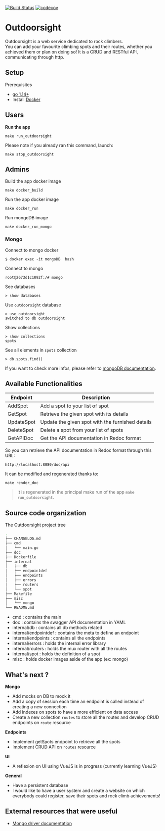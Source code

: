 [![Build Status](https://travis-ci.com/doniacld/outdoorsight.svg?token=izzKU5X6FkS6FPGKshop&branch=init-structure)](https://travis-ci.com/doniacld/outdoorsighty)
[![codecov](https://codecov.io/gh/doniacld/outdoorsight/branch/master/graph/badge.svg?token=G8F353D8BW)](https://codecov.io/gh/doniacld/outdoorsight)


# Outdoorsight

Outdoorsight is a web service dedicated to rock climbers.  
You can add your favourite climbing spots and their routes, whether you achieved them or plan on doing so!
It is a CRUD and RESTful API, communicating through http.

## Setup

Prerequisites

- [go 1.14+](https://golang.org/doc/install)
- Install [Docker](https://docs.docker.com/get-docker/)

## Users

**Run the app**

    make run_outdoorsight 

Please note if you already ran this command, launch:
    
    make stop_outdoorsight


## Admins

Build the app docker image

    make docker_build

Run the app docker image

    make docker_run

Run mongoDB image

    make docker_run_mongo

### Mongo

Connect to mongo docker

    $ docker exec -it mongoDB  bash

Connect to mongo

    root@2673d1c1092f:/# mongo

See databases

    > show databases

Use `outdoorsight` database

    > use outdoorsight
    switched to db outdoorsight

Show collections 

    > show collections
    spots

See all elements in `spots` collection

    > db.spots.find()

If you want to check more infos, please refer to [mongoDB documentation](https://docs.mongodb.com/manual).

## Available Functionalities

| Endpoint    | Description                                       |
|-------------|---------------------------------------------------|
| AddSpot     | Add a spot to your list of spot                   |
| GetSpot     | Retrieve the given spot with its details          |
| UpdateSpot  | Update the given spot with the furnished details  |
| DeleteSpot  | Delete a spot from your list of spots             |
| GetAPIDoc   | Get the API documentation in Redoc format           |


So you can retrieve the API documentation in Redoc format through this URL:

    http://localhost:8080/doc/api

It can be modified and regenerated thanks to:

    make render_doc

> It is regenerated in the principal make run of the app `make run_outdoorsight`.

## Source code organization

The Outdoorsight project tree

```bash
.
├── CHANGELOG.md
├── cmd
│   └── main.go
├── doc
├── Dockerfile
├── internal
│   ├── db
│   ├── endpointdef
│   ├── endpoints
│   ├── errors
│   ├── routers
│   └── spot
├── Makefile
├── misc
│   └── mongo
└── README.md
```

* cmd : contains the main
* doc : contains the swagger API documentation in YAML
* internal/db : contains all db methods related
* internal/endpointdef : contains the meta to define an endpoint
* internal/endpoints : contains all the endpoints
* internal/errors : holds the internal error library
* internal/routers : holds the mux router with all the routes
* internal/spot : holds the definition of a spot
* misc : holds docker images aside of the app (ex: mongo)

## What's next ?

**Mongo**
* Add mocks on DB to mock it
* Add a copy of session each time an endpoint is called instead of creating a new connection
* Add indexes on spots to have a more efficient on data access
* Create a new collection `routes` to store all the routes and develop CRUD endpoints on `route` resource

**Endpoints**
* Implement getSpots endpoint to retrieve all the spots
* Implement CRUD API on `routes` resource

**UI**
* A reflexion on UI using VueJS is in progress (currently learning VueJS)

**General**
* Have a persistent database 
* I would like to have a user system and create a website on which everybody could register, save their spots and rock climb achievements!

## External resources that were useful

- [Mongo driver documentation](https://godoc.org/go.mongodb.org/mongo-driver/mongo)


